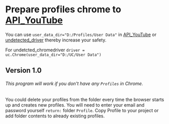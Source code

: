 # Prepare profiles chrome to [API_YouTube](https://github.com/ArtDanger/API_YouTube)

You can use `user_data_dir="D:/Profiles/User Data"` in [API_YouTube](https://github.com/ArtDanger/API_YouTube) or [undetected_driver](https://github.com/ultrafunkamsterdam/undetected-chromedriver) thereby increase your safety.

For undetcted_chromedriver `driver = uc.Chrome(user_data_dir="D:/UC/User Data")`

## Version 1.0
###### This program will work if you don't have any `Profiles` in Chrome.
You could delete your profiles from the folder every time the browser starts up and creates new profiles.
You will need to enter your email and password yourself
`return:` folder `Profile`. Copy Profile to your project or add folder contents to already existing profiles.

